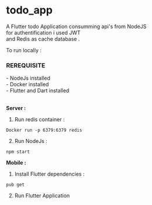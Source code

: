 # todo_app

A Flutter todo Application consumming api's from NodeJS <br/>
for authentification i used JWT <br/>
and Redis as cache database .<br/>


To run locally :
<h3>REREQUISITE</h3>
- NodeJs installed <br/>
- Docker installed <br/>
- Flutter and Dart installed <br/>
<br/>

<strong>Server : </strong>
1. Run redis container :
```
Docker run -p 6379:6379 redis
```
2. Run NodeJs : 

```
npm start
```
<strong>Mobile : </strong>

1. Install Flutter dependencies : 
```
pub get
```
2. Run Flutter Application 
